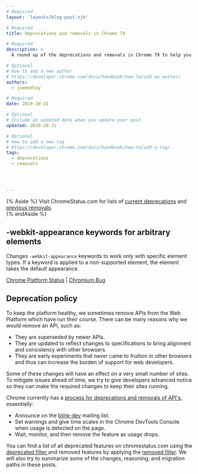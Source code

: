 ```yaml
---
# Required
layout: 'layouts/blog-post.njk'

# Required
title: Deprecations and removals in Chrome 79

# Required
description: >
  A round up of the deprecations and removals in Chrome 79 to help you plan.

# Optional
# How to add a new author
# https://developer.chrome.com/docs/handbook/how-to/add-an-author/
authors:
  - joemedley

# Required
date: 2019-10-31

# Optional
# Include an updated date when you update your post
updated: 2019-10-31

# Optional
# How to add a new tag
# https://developer.chrome.com/docs/handbook/how-to/add-a-tag/
tags:
  - deprecations
  - removals




---
```


{% Aside %}
Visit ChromeStatus.com for lists of 
<a href="https://www.chromestatus.com/features#browsers.chrome.status%3A%22Deprecated%22">current deprecations</a>
and <a href="https://www.chromestatus.com/features#browsers.chrome.status:%22Removed%22">previous removals</a>.  
{% endAside %}

## -webkit-appearance keywords for arbitrary elements

Changes `-webkit-appearance` keywords to work only with specific element types.
If a keyword is applied to a non-supported element, the element takes the
default appearance.

[Chrome Platform Status](https://chromestatus.com/feature/4867142128238592) &#124;
[Chromium Bug](https://bugs.chromium.org/p/chromium/issues/detail?id=981720)

## Deprecation policy


To keep the platform healthy, we sometimes remove APIs from the Web Platform which have run their course. There can be many reasons why we would remove an
API, such as:

- They are superseded by newer APIs.
- They are updated to reflect changes to specifications to bring alignment and consistency with other browsers.
- They are early experiments that never came to fruition in other browsers and thus can increase the burden of support for web developers.


Some of these changes will have an effect on a very small number of sites. To mitigate issues ahead of time, we try to give developers advanced notice so they can make the required changes to keep their sites running.

Chrome currently has a <a href="http://www.chromium.org/blink#TOC-Launch-Process:-Deprecation"> process for deprecations and removals of API's</a>, essentially:


- Announce on the <a href="https://groups.google.com/a/chromium.org/forum/#!forum/blink-dev">blink-dev</a> mailing list.
- Set warnings and give time scales in the Chrome DevTools Console when usage is detected on the page.
- Wait, monitor, and then remove the feature as usage drops.
 


You can find a list of all deprecated features on chromestatus.com using the <a href="https://www.chromestatus.com/features#deprecated"> deprecated filter </a> and removed features by applying the <a href="https://www.chromestatus.com/features#removed">removed filter</a>. We will also try to summarize some of the changes, reasoning, and migration paths in these posts.
